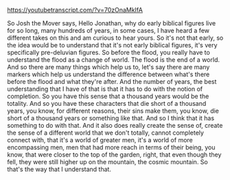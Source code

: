 https://youtubetranscript.com/?v=70zOnaMkIfA

 So Josh the Mover says, Hello Jonathan, why do early biblical figures live for so long, many hundreds of years, in some cases, I have heard a few different takes on this and am curious to hear yours. So it's not that early, so the idea would be to understand that it's not early biblical figures, it's very specifically pre-deluvian figures. So before the flood, you really have to understand the flood as a change of world. The flood is the end of a world. And so there are many things which help us to, let's say there are many markers which help us understand the difference between what's there before the flood and what they're after. And the number of years, the best understanding that I have of that is that it has to do with the notion of completion. So you have this sense that a thousand years would be the totality. And so you have these characters that die short of a thousand years, you know, for different reasons, their sins make them, you know, die short of a thousand years or something like that. And so I think that it has something to do with that. And it also does really create the sense of, create the sense of a different world that we don't totally, cannot completely connect with, that it's a world of greater men, it's a world of more encompassing men, men that had more reach in terms of their being, you know, that were closer to the top of the garden, right, that even though they fell, they were still higher up on the mountain, the cosmic mountain. So that's the way that I understand that.